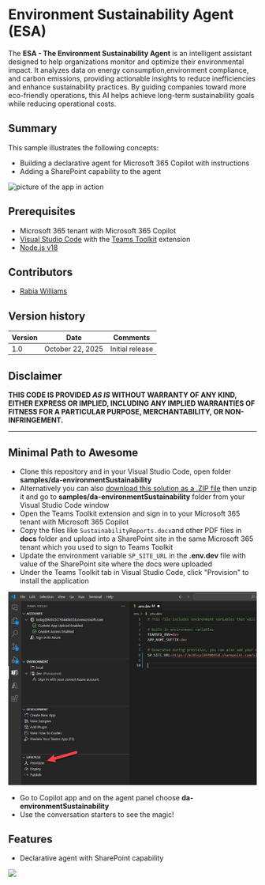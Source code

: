 # Environment Sustainability Agent (ESA)

The **ESA - The Environment Sustainability Agent** is an intelligent assistant designed to help organizations monitor and optimize their environmental impact. It analyzes data on energy consumption,environment compliance, and carbon emissions, providing actionable insights to reduce inefficiencies and enhance sustainability practices. By guiding companies toward more eco-friendly operations, this AI helps achieve long-term sustainability goals while reducing operational costs.

## Summary

This sample illustrates the following concepts:

- Building a declarative agent for Microsoft 365 Copilot with instructions
- Adding a SharePoint capability to the agent


![picture of the app in action](./assets/daSus.gif)


## Prerequisites

* Microsoft 365 tenant with Microsoft 365 Copilot
* [Visual Studio Code](https://code.visualstudio.com/) with the [Teams Toolkit](https://marketplace.visualstudio.com/items?itemName=TeamsDevApp.ms-teams-vscode-extension) extension
* [Node.js v18](https://nodejs.org/en/download/package-manager)


## Contributors

* [Rabia Williams](https://github.com/rabwill)

## Version history

Version|Date|Comments
-------|----|----
1.0|October 22, 2025|Initial release

## Disclaimer

**THIS CODE IS PROVIDED *AS IS* WITHOUT WARRANTY OF ANY KIND, EITHER EXPRESS OR IMPLIED, INCLUDING ANY IMPLIED WARRANTIES OF FITNESS FOR A PARTICULAR PURPOSE, MERCHANTABILITY, OR NON-INFRINGEMENT.**

---

## Minimal Path to Awesome

* Clone this repository and in your Visual Studio Code, open folder  **samples/da-environmentSustainability**
* Alternatively you can also  [download this solution as a .ZIP file](https://pnp.github.io/download-partial/?url=https://github.com/pnp/copilot-pro-dev-samples/tree/main/samples/da-environmentSustainability) then unzip it and go to **samples/da-environmentSustainability** folder from your Visual Studio Code window
* Open the Teams Toolkit extension and sign in to your Microsoft 365 tenant with Microsoft 365 Copilot
* Copy the files like `SustainabilityReports.docx`and other PDF files in **docs** folder and upload into a SharePoint site in the same Microsoft 365 tenant which you used to sign to Teams Toolkit
* Update the environment variable `SP_SITE_URL` in the **.env.dev** file with value of the SharePoint site where the docs were uploaded
* Under the Teams Toolkit tab in Visual Studio Code, click "Provision" to install the application

![Click provision](./assets/provision-app.png)

* Go to Copilot app and on the agent panel choose **da-environmentSustainability**
* Use the conversation starters to see the magic!


## Features

- Declarative agent with SharePoint capability

![](https://m365-visitor-stats.azurewebsites.net/SamplesGallery/da-environmentSustainability)